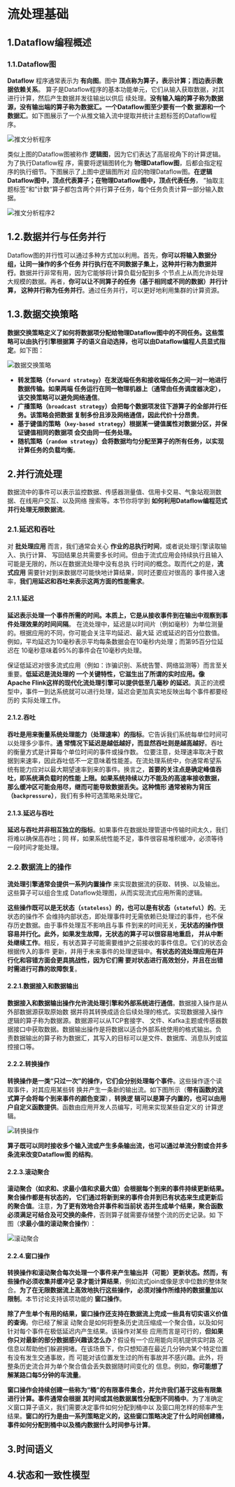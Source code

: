 流处理基础
================================================================================
## 1.Dataflow编程概述

### 1.1.Dataflow图
**Dataflow** 程序通常表示为 **有向图**。图中 **顶点称为算子，表示计算；而边表示数据依赖关系**。
算子是Dataflow程序的基本功能单元，它们从输入获取数据，对其进行计算，然后产生数据并发往输出以供后
续处理。**没有输入端的算子称为数据源，没有输出端的算子称为数据汇。一个Dataflow图至少要有一个数
据源和一个数据汇**。如下图展示了一个从推文输入流中提取并统计主题标签的Dataflow程序。

![推文分析程序](img/6.png)

类似上图的Dataflow图被称作 **逻辑图**，因为它们表达了高层视角下的计算逻辑。为了执行Dataflow程
序，需要将逻辑图转化为 **物理Dataflow图**，后都会指定程序的执行细节。下图展示了上图中逻辑图所对
应的物理Dataflow图。**在逻辑Dataflow图中，顶点代表算子；在物理Dataflow图中，顶点代表任务**，
”抽取主题标签“和”计数“算子都包含两个并行算子任务，每个任务负责计算一部分输入数据。

![推文分析程序2](img/7.png)

## 1.2.数据并行与任务并行
Dataflow图的并行性可以通过多种方式加以利用。首先，**你可以将输入数据分组，让同一操作的多个任务
并行执行在不同数据子集上，这种并行称为数据并行**。数据并行非常有用，因为它能够将计算负载分配到多
个节点上从而允许处理大规模的数据。再者，**你可以让不同算子的任务（基于相同或不同的数据）并行计算，
这种并行称为任务并行**。通过任务并行，可以更好地利用集群的计算资源。

## 1.3.数据交换策略
**数据交换策略定义了如何将数据项分配给物理Dataflow图中的不同任务。这些策略可以由执行引擎根据算
子的语义自动选择，也可以由Dataflow编程人员显式指定**。如下图：

![数据交换策略](img/8.png)

+ **转发策略（`forward strategy`）在发送端任务和接收端任务之间一对一地进行数据传输。如果两端
任务运行在同一物理机器上（通常由任务调度器决定），该交换策略可以避免网络通信**。
+ **广播策略（`broadcast strategy`）会把每个数据项发往下游算子的全部并行任务。该策略会把数据
复制多份且涉及网络通信，因此代价十分昂贵**。
+ **基于键值的策略（`key-based strategy`）根据某一键值属性对数据分区，并保证键值相同的数据项
会交由同一任务处理。**
+ **随机策略（`random strategy`）会将数据均匀分配至算子的所有任务，以实现计算任务的负载均衡**。

## 2.并行流处理
数据流中的事件可以表示监控数据、传感器测量值、信用卡交易、气象站观测数据、在线用户交互、以及网络
搜索等。本节你将学到 **如何利用Dataflow编程范式并行处理无限数据流**。

### 2.1.延迟和吞吐
对 **批处理应用** 而言，我们通常会关心 **作业的总执行时间**，或者说处理引擎读取输入、执行计算、
写回结果总共需要多长时间。但由于流式应用会持续执行且输入可能是无限的，所以在数据流处理中没有总执
行时间的概念。取而代之的是，**流式应用** 需要针对到来数据尽可能快地计算结果，同时还要应对很高的
事件接入速率，**我们用延迟和吞吐来表示这两方面的性能需求**。

#### 2.1.1.延迟
**延迟表示处理一个事件所需的时间。本质上，它是从接收事件到在输出中观察到事件处理效果的时间间隔**。
在流处理中，延迟是以时间片（例如毫秒）为单位测量的。根据应用的不同，你可能会关注平均延迟、最大延
迟或延迟的百分位数值。例如，平均延迟为10毫秒表示平均每条数据会在10毫秒内处理；而第95百分位延迟在
10毫秒意味着95%的事件会在10毫秒内处理。

保证低延迟对很多流式应用（例如：诈骗识别、系统告警、网络监测等）而言至关重要。**低延迟是流处理的
一个关键特性，它滋生出了所谓的实时应用。像Apache Flink这样的现代化流处理引擎可以提供低至几毫秒
的延迟**。真正的流模型中，事件一到达系统就可以进行处理，延迟会更加真实地反映出每个事件都要经历的
实际处理工作。

#### 2.1.2.吞吐 
**吞吐是用来衡量系统处理能力（处理速率）的指标**。它告诉我们系统每单位时间可以处理多少事件。**通
常情况下延迟是越低越好，而显然吞吐则是越高越好**。吞吐的衡量方式是计算每个单位时间的事件或操作数。
位要注意，处理速率取决于数据到来速率，因此吞吐低不一定意味着性能差。在流处理系统中，你通常希望系
统有能力应对以最大期望速率到来的事件。换言之，**首要的关注点是确定峰值吞吐，即系统满负载时的性能
上限。如果系统持续以力不能及的高速率接收数据，那么缓冲区可能会用尽，继而可能导致数据丢失。这种情形
通常被称为背压（`backpressure`）**，我们有多种可选策略来处理它。

#### 2.1.3.延迟与吞吐
**延迟与吞吐并非相互独立的指标**。如果事件在数据处理管道中传输时间太久，我们将难以确保高吞吐；同
样，如果系统性能不足，事件很容易堆积缓冲，必须等待一段时间才能处理。

### 2.2.数据流上的操作 
**流处理引擎通常会提供一系列内置操作** 来实现数据流的获取、转换、以及输出。这些算子可以组合生成
Dataflow处理图，从而实现流式应用所需的逻辑。

**这些操作既可以是无状态（`stateless`）的，也可以是有状态（`stateful`）的**。无状态的操作不
会维持内部状态，即处理事件时无需依赖已处理过的事件，也不保存历史数据。由于事件处理互不影响且与事
件到来的时间无关，**无状态的操作很容易并行化。此外，如果发生故障，无状态的算子可以很容易地重启，
并从中断处继续工作**。相反，有状态算子可能需要维护之前接收的事件信息。它们的状态会根据传入的事件
更新，并用于未来事件的处理逻辑中。**有状态的流处理应用在并行化和容错方面会更具挑战性，因为它们需
要对状态进行高效划分，并且在出错时需进行可靠的故障恢复**。

#### 2.2.1.数据接入和数据输出
**数据接入和数据输出操作允许流处理引擎和外部系统进行通信**。数据接入操作是从外部数据源获取原始数
据并将其转换成适合后续处理的格式。实现数据接入操作逻辑的算子称为数据源。数据源可以从TCP套接字、
文件、Kafka主题或传感器数据接口中获取数据。数据输出操作是将数据以适合外部系统使用的格式输出。负
责数据输出的算子称为数据汇，其写入的目标可以是文件、数据库、消息队列或监控接口等。

#### 2.2.2.转换操作 
**转换操作是一类“只过一次”的操作，它们会分别处理每个事件**。这些操作逐个读取事件，对其应用某些转
换并产生一条新的输出流。如下图所示（**带有函数的流式算子会将每个到来事件的颜色变深**），**转换逻
辑可以是算子内置的，也可以由用户自定义函数提供**。函数由应用开发人员编写，可用来实现某些自定义的
计算逻辑。

![转换操作](img/9.png)

**算子既可以同时接收多个输入流或产生多条输出流，也可以通过单流分割或合并多条流来改变Dataflow图
的结构**。

#### 2.2.3.滚动聚合
**滚动聚合（如求和、求最小值和求最大值）会根据每个到来的事件持续更新结果。聚合操作都是有状态的，
它们通过将新到来的事件合并到已有状态来生成更新后的聚合值**。注意，**为了更有效地合并事件和当前状
态并生成单个结果，聚合函数必须满足可结合及可交换的条件**，否则算子就需要存储整个流的历史记录。如
下图（**求最小值的滚动聚合操作**）：

![滚动聚合](img/10.png)

#### 2.2.4.窗口操作 
**转换操作和滚动聚合每次处理一个事件来产生输出并（可能）更新状态。然而，有些操作必须收集并缓冲记
录才能计算结果**，例如流式join或像是求中位数的整体聚合。**为了在无限数据流上高效地执行这些操作，
必须对操作所维持的数据量加以限制**。本节讨论支持该项功能的 **窗口操作**。

**除了产生单个有用的结果，窗口操作还支持在数据流上完成一些具有切实语义价值的查询**。你已经了解滚
动聚合是如何将整条历史流压缩成一个聚合值，以及如何针对每个事件在极低延迟内产生结果。该操作对某些
应用而言是可行的，**但如果你只对最新的部分数据感兴趣该怎么办**？假设有一个应用能向司机提供实时路
况信息以帮助他们躲避拥堵。在该场景下，你只想知道在最近几分钟内某个特定位置有没有发生交通事故，而
可能对该位置发生过的所有事故并不感兴趣。此外，将整条历史流合并为单个聚合值会丢失数据随时间变化的
信息。例如，**你可能想了解某路口每5分钟的车流量**。

**窗口操作会持续创建一些称为“桶”的有限事件集合，并允许我们基于这些有限集进行计算。事件通常会根据
其时间或其他数据属性分配到不同桶中**。为了准确定义窗口算子语义，我们需要决定事件如何分配到桶中以
及窗口用怎样的频率产生结果。**窗口的行为是由一系列策略定义的，这些窗口策略决定了什么时间创建桶，
事件如何分配到桶中以及桶内数据什么时间参与计算**。



## 3.时间语义


















## 4.状态和一致性模型

